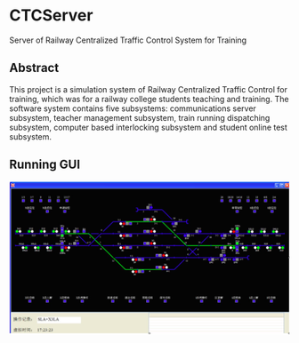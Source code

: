 # CTCServer
Server of Railway Centralized Traffic Control System for Training

## Abstract
This project is a simulation system of Railway Centralized Traffic Control for training, which was for a railway college students teaching and training. The software system contains five subsystems: communications server subsystem, teacher management subsystem, train running dispatching subsystem, computer based interlocking subsystem and student online test subsystem.

## Running GUI
![running screen shot](https://github.com/ethanhu/CTCServer/blob/master/resources/wiki/run_gui.png)
